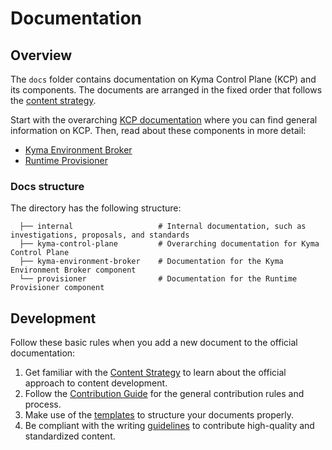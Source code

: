 # Documentation

## Overview

The `docs` folder contains documentation on Kyma Control Plane (KCP) and its components. The documents are arranged in the fixed order that follows the [content strategy](https://kyma-project.io/community/guidelines/content/#content-strategy-content-strategy-documentation-types).

Start with the overarching [KCP documentation](./kyma-control-plane) where you can find general information on KCP. Then, read about these components in more detail:
* [Kyma Environment Broker](./kyma-environment-broker)
* [Runtime Provisioner](./provisioner)

### Docs structure

The directory has the following structure:

```                                   
  ├── internal                   # Internal documentation, such as investigations, proposals, and standards
  ├── kyma-control-plane         # Overarching documentation for Kyma Control Plane                                     
  ├── kyma-environment-broker    # Documentation for the Kyma Environment Broker component                                     
  └── provisioner                # Documentation for the Runtime Provisioner component     
```

## Development

Follow these basic rules when you add a new document to the official documentation:

1. Get familiar with the [Content Strategy](https://github.com/kyma-project/community/blob/master/guidelines/content-guidelines/01-content-strategy.md) to learn about the official approach to content development.
2. Follow the [Contribution Guide](https://github.com/kyma-project/community/blob/master/contributing/02-contributing.md) for the general contribution rules and process.
3. Make use of the [templates](https://github.com/kyma-project/community/tree/master/guidelines/templates) to structure your documents properly.
4. Be compliant with the writing [guidelines](https://github.com/kyma-project/community/blob/master/guidelines/content-guidelines) to contribute high-quality and standardized content.
